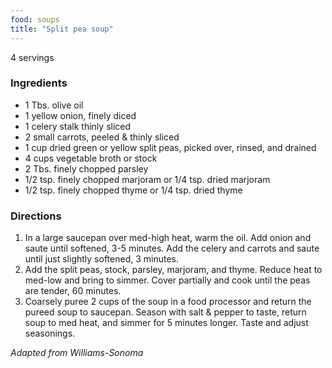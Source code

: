 ```yaml
---
food: soups
title: "Split pea soup"
---
```


4 servings

### Ingredients

- 1 Tbs. olive oil
- 1 yellow onion, finely diced
- 1 celery stalk thinly sliced
- 2 small carrots, peeled & thinly sliced
- 1 cup dried green or yellow split peas, picked over, rinsed, and drained
- 4 cups vegetable broth or stock
- 2 Tbs. finely chopped parsley
- 1/2 tsp. finely chopped marjoram or 1/4 tsp. dried marjoram
- 1/2 tsp. finely chopped thyme or 1/4 tsp. dried thyme

### Directions

1. In a large saucepan over med-high heat, warm the oil. Add onion and saute until softened, 3-5 minutes. Add the celery and carrots and saute until just slightly softened, 3 minutes.
1. Add the split peas, stock, parsley, marjoram, and thyme. Reduce heat to med-low and bring to simmer. Cover partially and cook until the peas are tender, 60 minutes.
1. Coarsely puree 2 cups of the soup in a food processor and return the pureed soup to saucepan. Season with salt & pepper to taste, return soup to med heat, and simmer for 5 minutes longer. Taste and adjust seasonings.

    
*Adapted from Williams-Sonoma*
